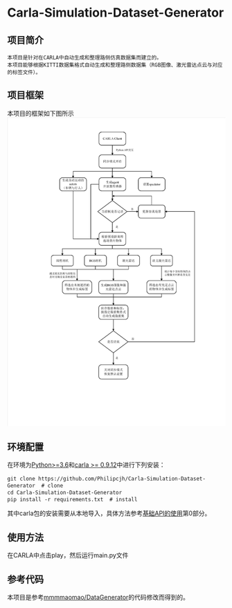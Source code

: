 # Carla-Simulation-Dataset-Generator

## 项目简介
    本项目是针对在CARLA中自动生成和整理路侧仿真数据集而建立的。
    本项目能够根据KITTI数据集格式自动生成和整理路侧数据集（RGB图像、激光雷达点云与对应的标签文件）。

## 项目框架
本项目的框架如下图所示
![image](framework.jpg)

## 环境配置 
在环境为[Python>=3.6](https://www.python.org)和[carla >= 0.9.12](https://carla.readthedocs.io/en/0.9.12/)中进行下列安装：

    git clone https://github.com/Philipcjh/Carla-Simulation-Dataset-Generator  # clone
    cd Carla-Simulation-Dataset-Generator
    pip install -r requirements.txt  # install

其中carla包的安装需要从本地导入，具体方法参考[基础API的使用](https://zhuanlan.zhihu.com/p/340031078)第0部分。

## 使用方法
在CARLA中点击play，然后运行main.py文件

## 参考代码
本项目是参考[mmmmaomao/DataGenerator](https://github.com/mmmmaomao/DataGenerator)的代码修改而得到的。